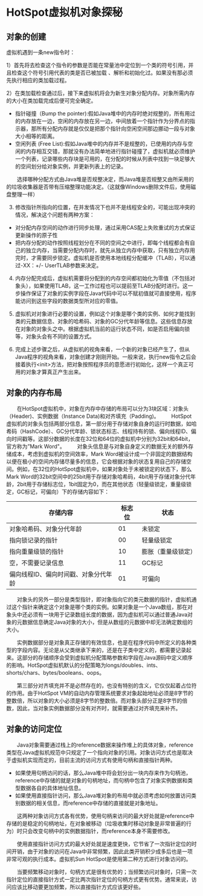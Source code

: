 # HotSpot虚拟机对象探秘

## 对象的创建
虚拟机遇到一条new指令时：

1）首先将去检查这个指令的参数是否能在常量池中定位到一个类的符号引用，并且检查这个符号引用代表的类是否已被加载
、解析和初始化过。如果没有那必须先执行相应的类加载过程。

2）在类加载检查通过后，接下来虚拟机将会为新生对象分配内存。对象所需内存的大小在类加载完成后便可完全确定。
- 指针碰撞（Bump the pointer):假如Java堆中的内存时绝对规整的，所有用过的内存放在一边，空闲的内存放在另一边，中间放着一个指针作为分界点的指示器，那所有分配内存就是仅仅是把那个指针向空闲空间那边挪动一段与对象大小相等的距离。
- 空闲列表 (Free List):假如Java堆中的内存并不是规整的，已使用的内存与空闲的内存相互交错，那就没有办法简单地进行指针碰撞了，虚拟机就必须维护一个列表，记录哪些内存块是可用的，在分配的时候从列表中找到一块足够大的空间划分给对象实例，并更新列表上的记录。

&emsp;&emsp;选择哪种分配方式由Java堆是否规整决定，而Java堆是否规整又由所采用的的垃圾收集器是否带有压缩整理功能决定。（这就像Windows删除文件后，使用磁盘整理一样）

3) 修改指针所指向的位置，在并发情况下也并不是线程安全的，可能出现冲突的情况，解决这个问题有两种方案：
- 对分配内存空间的动作进行同步处理，通过采用CAS配上失败重试的方式保证更新操作的原子性
- 把内存分配的动作按照线程划分在不同的空间之中进行，即每个线程都会有自己的独立内存，当需要分配内存时，就先从独立内存中获取，只有独立内存用完时，才需要同步锁定。虚拟机是否使用本地线程分配缓冲（TLAB），可以通过-XX：+/- UserTLAB参数来决定。

4) 内存分配完成后，虚拟机需要将分配到的内存空间都初始化为零值（不包括对象头），如果使用TLAB，这一工作过程也可以提前至TLAB分配时进行。这一步操作保证了对象的实例字段在Java代码中可以不赋初值就可直接使用，程序能访问到这些字段的数据类型所对应的零值。

5) 虚拟机对对象进行必要的设置，例如这个对象是哪个类的实例、如何才能找到类的元数据信息、对象的哈希码、对象的GC分代年龄等信息。这些信息存放在对象的对象头之中。根据虚拟机当前的运行状态不同，如是否启用偏向锁等，对象头会有不同的设置方式。

6) 完成上述步骤之后，从虚拟机的视角来看，一个新的对象已经产生了，但从Java程序的视角来看，对象创建才刚刚开始。一般来说，执行new指令之后会接着执行\<init\>方法，把对象按照程序员的意愿进行初始化，这样一个真正可用的对象才算真正产生出来。
  
## 对象的内存布局
&emsp;&emsp;在HotSpot虚拟机中，对象在内存中存储的布局可以分为3块区域：对象头（Header)、实例数据（Instance Data)和对齐填充（Padding)。
&emsp;&emsp;HotSpot虚拟机的对象头包括两部分信息，第一部分用于存储对象自身的运行时数据，如哈希码（HashCode）、GC分代年龄、锁状态标志、线程持有的锁、偏向线程ID、偏向时间戳等。这部分数据的长度在32位和64位的虚拟机中分别为32bit和64bit，官方称为”Mark Word"。
&emsp;&emsp;对象头信息是与对象自身定义的数据无关的额外存储成本，考虑到虚拟机的空间效率，Mark Word被设计成一个非固定的数据结构以便在极小的空间内存储尽量多的信息，它会根据对象的状态复用自己的存储空间。例如，在32位的HotSpot虚拟机中，如果对象处于未被锁定的状态下，那么Mark Word的32bit空间中的25bit用于存储对象哈希码，4bit用于存储对象分代年龄，2bit用于存储标志位，1bit固定为0，而在其他状态（轻量级锁定，重量级锁定，GC标记，可偏向）下的存储内容如下：

|存储内容|标志位|状态|
|-|-|-|
|对象哈希码、对象分代年龄|01|未锁定|
|指向锁记录的指针|00|轻量级锁定|
|指向重量级锁的指针|10|膨胀（重量级锁定）|
|空，不需要记录信息|11|GC标记|
|偏向线程ID、偏向时间戳、对象分代年龄|01|可偏向|

&emsp;&emsp;对象头的另外一部分是类型指针，即对象指向它的类元数据的指针，虚拟机通过这个指针来确定这个对象是哪个类的实例。如果对象是一个Java数组，那在对象头中还必须有一块用于记录数组长度的数据，因为虚拟机可以通过普通Java对象的元数据信息确定Java对象的大小，但是从数组的元数据中却无法确定数组的大小。

&emsp;&emsp;实例数据部分是对象真正存储的有效信息，也是在程序代码中所定义的各种类型的字段内容。无论是从父类继承下来的，还是在子类中定义的，都需要记录起来。这部分的存储顺序会受到虚拟机分配策略参数和字段在Java源码中定义顺序的影响。HotSpot虚拟机默认的分配策略为longs/doubles、ints、shorts/chars、bytes/booleans、oops。

&emsp;&emsp;第三部分对齐填充并不是必然存在的，也没有特别的含义，它仅仅起着占位符的作用。由于HotSpot VM的自动内存管理系统要求对象起始地址必须是8字节的整数倍，所以对象的大小必须是8字节的整数倍。而对象头部分正是8字节的倍数，因此，当对象实例数据部分没有对齐时，就需要通过对齐填充来补齐。

## 对象的访问定位
&emsp;&emsp;Java对象需要通过栈上的reference数据来操作堆上的具体对象，reference类型在Java虚拟机规范中只规定了一个指向对象的引用。对象访问方式也是取决于虚拟机实现而定的，目前主流的访问方式有使用句柄和直接指针两种。
- 如果使用句柄访问的话，那么Java堆中将会划分出一块内存来作为句柄池，reference中存储的就是对象的句柄地址，而句柄中包含了对象实例数据和类型数据各自的具体地址信息。
- 如果使用直接指针访问，那么Java堆对象的布局中就必须考虑如何放置访问类别数据的相关信息，而reference中存储的直接就是对象地址。

&emsp;&emsp;这两种对象访问方式各有优势，使用句柄来访问的最大好处就是reference中存储的是稳定的句柄地址，在对象被移动（垃圾收集时移动对象是非常普遍的行为）时只会改变句柄中的实例数据指针，而reference本身不需要修改。

&emsp;&emsp;使用直接指针访问方式的最大好处就是速度更快，它节省了一次指针定位的时间开销，由于对象的访问在Java中非常频繁，因此此类开销积少成多后也是一项非常可观的执行成本。虚拟机Sun HotSpot是使用第二种方式进行对象访问的。

&emsp;&emsp;当要频繁移动对象时，句柄方式是很有优势的；当频繁访问对象时，只需一次指针定位的直接指针方式一定比两次指针定位的句柄方式更有优势。通常来说，访问应该比移动要更加频繁，所以直接指针方式应该更好些。
